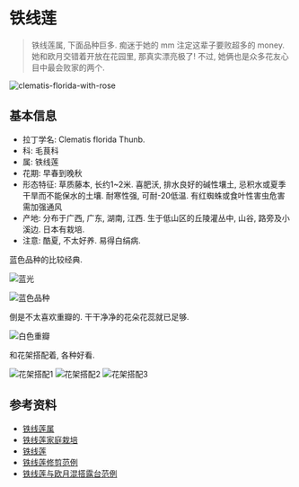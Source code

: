 # 铁线莲

> 铁线莲属, 下面品种巨多. 痴迷于她的 mm 注定这辈子要败超多的 money.
> 她和欧月交错着开放在花园里, 那真实漂亮极了! 不过, 她俩也是众多花友心目中最会败家的两个.

![clematis-florida-with-rose](https://cloud.githubusercontent.com/assets/36899/3790082/289c0420-1ae4-11e4-9a04-ac751fd9f961.jpeg)

## 基本信息

- 拉丁学名: Clematis florida Thunb.
- 科: 毛茛科
- 属: 铁线莲
- 花期: 早春到晚秋
- 形态特征: 草质藤本, 长约1~2米. 喜肥沃, 排水良好的碱性壤土, 忌积水或夏季干旱而不能保水的土壤. 耐寒性强, 可耐-20低温. 有红蜘蛛或食叶性害虫危害需加强通风
- 产地: 分布于广西, 广东, 湖南, 江西. 生于低山区的丘陵灌丛中, 山谷, 路旁及小溪边. 日本有栽培.
- 注意: 酷夏, 不太好养. 易得白绢病.

蓝色品种的比较经典.

![蓝光](https://cloud.githubusercontent.com/assets/36899/3790083/2a16ab34-1ae4-11e4-9155-b0157bf17463.jpg)

![蓝色品种](https://cloud.githubusercontent.com/assets/36899/3790126/0e82f1bc-1ae8-11e4-8818-72cd30efd95c.jpg)

倒是不太喜欢重瓣的. 干干净净的花朵花蕊就已足够.

![白色重瓣](https://cloud.githubusercontent.com/assets/36899/3790132/6e4c42b0-1ae8-11e4-8377-dece293921d5.jpg)

和花架搭配着, 各种好看.

![花架搭配1](https://cloud.githubusercontent.com/assets/36899/3790141/dd6ac432-1ae8-11e4-98c9-ceaeaffccfd0.jpg)
![花架搭配2](https://cloud.githubusercontent.com/assets/36899/3790147/3cfb5010-1ae9-11e4-8295-18f1ec364028.jpg)
![花架搭配3](https://cloud.githubusercontent.com/assets/36899/3790146/3ac7bafe-1ae9-11e4-936a-d3fe04f0a6b8.jpg)


## 参考资料

- [铁线莲属](http://zh.wikipedia.org/wiki/%E9%93%81%E7%BA%BF%E8%8E%B2%E5%B1%9E)
- [铁线莲家庭栽培](http://clematis.hongyue.com/manage/)
- [铁线莲](http://baike.baidu.com/view/54222.htm)
- [铁线莲修剪范例](http://blog.sina.com.cn/s/blog_67e176b50100ysn7.html)
- [铁线莲与欧月混搭露台范例](http://blog.sina.com.cn/s/blog_67e176b50100zyo6.html)